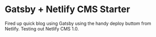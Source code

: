 # Gatsby + Netlify CMS Starter

Fired up quick blog using Gatsby using the handy deploy buttom from Netlify. Testing out Netlify CMS 1.0.